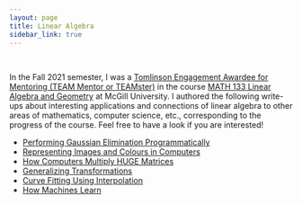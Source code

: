 ```yaml
---
layout: page
title: Linear Algebra
sidebar_link: true
---
```


<br>

In the Fall 2021 semester, I was a [Tomlinson Engagement Awardee for Mentoring (TEAM Mentor or TEAMster)](https://www.mcgill.ca/tpulse/tomlinson-engagement-award-mentoring-team) in the course [MATH 133 Linear Algebra and Geometry](https://www.mcgill.ca/study/2021-2022/courses/math-133) at McGill University. I authored the following write-ups about interesting applications and connections of linear algebra to other areas of mathematics, computer science, etc., corresponding to the progress of the course. Feel free to have a look if you are interested!

* [Performing Gaussian Elimination Programmatically](performing-gaussian-elimination-programmatically)
* [Representing Images and Colours in Computers](representing-images-and-colours-in-computers)
* [How Computers Multiply HUGE Matrices](how-computers-multiply-huge-matrices)
* [Generalizing Transformations](generalizing-transformations)
* [Curve Fitting Using Interpolation](curve-fitting-using-interpolation)
* [How Machines Learn](how-machines-learn)